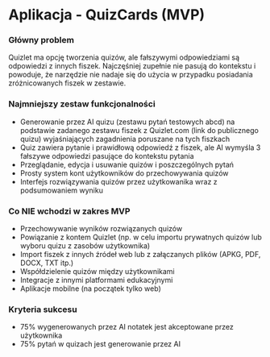 # Aplikacja - QuizCards (MVP)

### Główny problem
Quizlet ma opcję tworzenia quizów, ale fałszywymi odpowiedziami są odpowiedzi z innych fiszek. Najczęśniej zupełnie nie pasują do kontekstu i powoduje, że narzędzie nie nadaje się do użycia w przypadku posiadania zróżnicowanych fiszek w zestawie.

### Najmniejszy zestaw funkcjonalności
- Generowanie przez AI quizu (zestawu pytań testowych abcd) na podstawie zadanego zestawu fiszek z Quizlet.com (link do publicznego quizu) wyjaśniających zagadnienia poruszane na tych fiszkach
- Quiz zawiera pytanie i prawidłową odpowiedź z fiszek, ale AI wymyśla 3 fałszywe odpowiedzi pasujące do kontekstu pytania
- Przeglądanie, edycja i usuwanie quizów i poszczególnych pytań
- Prosty system kont użytkowników do przechowywania quizów
- Interfejs rozwiązywania quizów przez użytkowanika wraz z podsumowaniem wyniku

### Co NIE wchodzi w zakres MVP
- Przechowywanie wyników rozwiązanych quizów
- Powiązanie z kontem Quizlet (np. w celu importu prywatnych quizów lub wyboru quizu z zasobów użytkownika)
- Import fiszek z innych źródeł web lub z załączanych plików (APKG, PDF, DOCX, TXT itp.)
- Współdzielenie quizów między użytkownikami
- Integracje z innymi platformami edukacyjnymi
- Aplikacje mobilne (na początek tylko web)

### Kryteria sukcesu
- 75% wygenerowanych przez AI notatek jest akceptowane przez użytkownika
- 75% pytań w quizach jest generowanie przez AI
